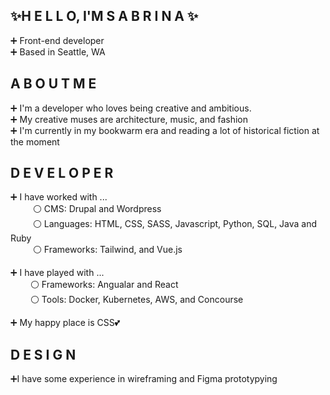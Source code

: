 ## ✨H E L L O,  I'M  S A B R I N A ✨ ##

➕ Front-end developer <br>
➕ Based in Seattle, WA <br>

## A B O U T  M E ##

➕ I'm a developer who loves being creative and ambitious. <br>
➕ My creative muses are architecture, music, and fashion <br>
➕ I'm currently in my bookwarm era and reading a lot of historical fiction at the moment <br>

## D E V E L O P E R ##

➕ I have worked with ... <br>
&emsp; &emsp; ⚪ CMS: Drupal and Wordpress <br>
&emsp; &emsp; ⚪ Languages: HTML, CSS, SASS, Javascript, Python, SQL, Java and Ruby <br>
&emsp; &emsp; ⚪ Frameworks: Tailwind, and Vue.js <br>

➕ I have played with ... <br>
&emsp; &emsp;⚪ Frameworks: Angualar and React <br>
&emsp; &emsp;⚪ Tools: Docker, Kubernetes, AWS, and Concourse <br>

➕ My happy place is CSS💕 <br>

## D E S I G N ##
➕I have some experience in wireframing and Figma prototypying 

  

